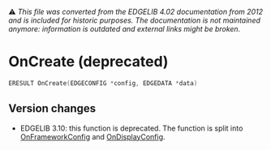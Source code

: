 :warning: _This file was converted from the EDGELIB 4.02 documentation from 2012 and is included for historic purposes. The documentation is not maintained anymore: information is outdated and external links might be broken._

# OnCreate (deprecated)


```c++
ERESULT OnCreate(EDGECONFIG *config, EDGEDATA *data)
```

## Version changes
- EDGELIB 3.10: this function is deprecated. The function is split into [OnFrameworkConfig](framework_onframeworkconfig.md) and [OnDisplayConfig](framework_ondisplayconfig.md).

